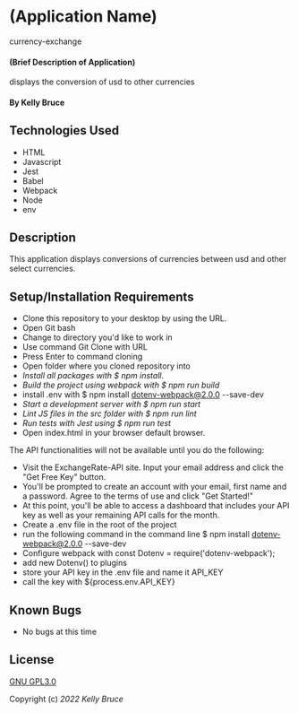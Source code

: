 # (Application Name)
currency-exchange
#### (Brief Description of Application)
displays the conversion of usd to other currencies
#### By Kelly Bruce

## Technologies Used

* HTML
* Javascript
* Jest
* Babel
* Webpack
* Node
* env


## Description
This application displays conversions of currencies between usd and other select currencies. 

## Setup/Installation Requirements
* Clone this repository to your desktop by using the URL.
* Open Git bash
* Change to directory you'd like to work in
* Use command Git Clone with URL
* Press Enter to command cloning
* Open folder where you cloned repository into
* _Install all packages with $ npm install._
* _Build the project using webpack with $ npm run build_
* install .env with $ npm install dotenv-webpack@2.0.0 --save-dev
* _Start a development server with $ npm run start_
* _Lint JS files in the src folder with $ npm run lint_
* _Run tests with Jest using $ npm run test_
* Open index.html in your browser default browser.

The API functionalities will not be available until you do the following:

* Visit the ExchangeRate-API site. Input your email address and click the "Get Free Key" button.
* You'll be prompted to create an account with your email, first name and a password. Agree to the terms of use and click "Get Started!"
* At this point, you'll be able to access a dashboard that includes your API key as well as your remaining API calls for the month.
* Create a .env file in the root of the project 
* run the following command in the command line  $ npm install dotenv-webpack@2.0.0 --save-dev
* Configure webpack with const Dotenv = require('dotenv-webpack');
* add new Dotenv() to plugins
* store your API key in the .env file and name it API_KEY
* call the key with ${process.env.API_KEY}

## Known Bugs

* No bugs at this time

## License
[GNU GPL3.0](https://choosealicense.com/licenses/gpl-3.0/)


Copyright (c) _2022_ _Kelly Bruce_